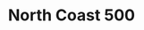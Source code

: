 ---
layout: photography
title:  "North Coast 500"
region: "Scotland"
year: 2020
id: north-coast-500
intro: "The western part of the North Coast 500 is by far the best drive I've ever experienced and that includes Canada's Icefields Parkway and coastal roads in Croatia and Montenegro."
seo:
  title: "Travel Photography - North Coast 500"
  description: "Photography from the North Coast 500 in Scotland including Torridon, Sandwood Bay, Plockton and the Far North."
  image:
    url: "NC500-013.jpg"
    alt: "Howard in Plockton"
hero:
  image: "NC500-036.jpg"
  alt: "Rudi in Plockton"
thumb:
  - url: "NC500-038.jpg"
    alt: "Private cove near Plockton"
  - url: "NC500-043.jpg"
    alt: "Golden Hour at Upper Loch Torridon"
---